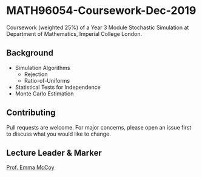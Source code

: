 # MATH96054-Coursework-Dec-2019
Coursework (weighted 25%) of a Year 3 Module Stochastic Simulation at Department of Mathematics, Imperial College London.

## Background
* Simulation Algorithms
     * Rejection
     * Ratio-of-Uniforms
* Statistical Tests for Independence
* Monte Carlo Estimation


## Contributing
Pull requests are welcome. For major concerns, please open an issue first to discuss what you would like to change.

## Lecture Leader & Marker
[Prof. Emma McCoy](http://wwwf.imperial.ac.uk/~ejm/)
